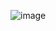 ![image](https://image.baidu.com/search/detail?ct=503316480&z=0&ipn=d&word=风景&step_word=&hs=0&pn=26&spn=0&di=71833047440&pi=0&rn=1&tn=baiduimagedetail&is=0%2C0&istype=2&ie=utf-8&oe=utf-8&in=&cl=2&lm=-1&st=-1&cs=3272199364%2C3404297250&os=685496145%2C272833880&simid=3406973578%2C227895011&adpicid=0&lpn=0&ln=1997&fr=&fmq=1519550986454_R&fm=result&ic=0&s=undefined&se=&sme=&tab=0&width=&height=&face=undefined&ist=&jit=&cg=&bdtype=0&oriquery=&objurl=http%3A%2F%2Fpic41.nipic.com%2F20140601%2F18681759_143805185000_2.jpg&fromurl=ippr_z2C%24qAzdH3FAzdH3Fooo_z%26e3Bgtrtv_z%26e3Bv54AzdH3Ffi5oAzdH3F8anlccan_z%26e3Bip4s&gsm=0&rpstart=0&rpnum=0)
